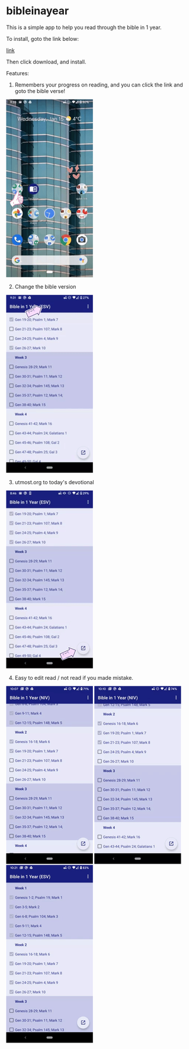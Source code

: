 # bibleinayear

This is a simple app to help you read through the bible in 1 year.

To install, goto the link below:

[link](https://github.com/aquagray/bibleinayear/blob/master/app-debug.apk)

Then click download, and install.


Features:

1) Remembers your progress on reading, and you can click the link and goto the bible verse!

![Link](link_click.gif)

2) Change the bible version

![Version](change_version.gif)

3) utmost.org to today's devotional

![Edit](utmost.gif)

4) Easy to edit read / not read if you made mistake.

![Edit](edit.gif)
![Edit](until.gif)
![Edit](clear.gif)

